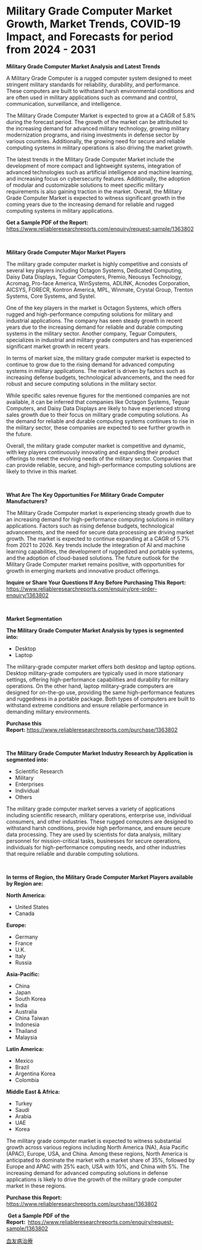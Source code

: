 <p><h1>Military Grade Computer Market Growth, Market Trends, COVID-19 Impact, and Forecasts for period from 2024 - 2031</h1></p><p><strong>Military Grade Computer Market Analysis and Latest Trends</strong></p>
<p><p>A Military Grade Computer is a rugged computer system designed to meet stringent military standards for reliability, durability, and performance. These computers are built to withstand harsh environmental conditions and are often used in military applications such as command and control, communication, surveillance, and intelligence.</p><p>The Military Grade Computer Market is expected to grow at a CAGR of 5.8% during the forecast period. The growth of the market can be attributed to the increasing demand for advanced military technology, growing military modernization programs, and rising investments in defense sector by various countries. Additionally, the growing need for secure and reliable computing systems in military operations is also driving the market growth.</p><p>The latest trends in the Military Grade Computer Market include the development of more compact and lightweight systems, integration of advanced technologies such as artificial intelligence and machine learning, and increasing focus on cybersecurity features. Additionally, the adoption of modular and customizable solutions to meet specific military requirements is also gaining traction in the market. Overall, the Military Grade Computer Market is expected to witness significant growth in the coming years due to the increasing demand for reliable and rugged computing systems in military applications.</p></p>
<p><strong>Get a Sample PDF of the Report:&nbsp;</strong> <a href="https://www.reliableresearchreports.com/enquiry/request-sample/1363802">https://www.reliableresearchreports.com/enquiry/request-sample/1363802</a></p>
<p>&nbsp;</p>
<p><strong>Military Grade Computer Major Market Players</strong></p>
<p><p>The military grade computer market is highly competitive and consists of several key players including Octagon Systems, Dedicated Computing, Daisy Data Displays, Teguar Computers, Premio, Neousys Technology, Acromag, Pro-face America, WinSystems, ADLINK, Acnodes Corporation, AICSYS, FORECR, Kontron America, MPL, Winmate, Crystal Group, Trenton Systems, Core Systems, and Systel. </p><p>One of the key players in the market is Octagon Systems, which offers rugged and high-performance computing solutions for military and industrial applications. The company has seen steady growth in recent years due to the increasing demand for reliable and durable computing systems in the military sector. Another company, Teguar Computers, specializes in industrial and military grade computers and has experienced significant market growth in recent years.</p><p>In terms of market size, the military grade computer market is expected to continue to grow due to the rising demand for advanced computing systems in military applications. The market is driven by factors such as increasing defense budgets, technological advancements, and the need for robust and secure computing solutions in the military sector.</p><p>While specific sales revenue figures for the mentioned companies are not available, it can be inferred that companies like Octagon Systems, Teguar Computers, and Daisy Data Displays are likely to have experienced strong sales growth due to their focus on military grade computing solutions. As the demand for reliable and durable computing systems continues to rise in the military sector, these companies are expected to see further growth in the future.</p><p>Overall, the military grade computer market is competitive and dynamic, with key players continuously innovating and expanding their product offerings to meet the evolving needs of the military sector. Companies that can provide reliable, secure, and high-performance computing solutions are likely to thrive in this market.</p></p>
<p>&nbsp;</p>
<p><strong>What Are The Key Opportunities For Military Grade Computer Manufacturers?</strong></p>
<p><p>The Military Grade Computer market is experiencing steady growth due to an increasing demand for high-performance computing solutions in military applications. Factors such as rising defense budgets, technological advancements, and the need for secure data processing are driving market growth. The market is expected to continue expanding at a CAGR of 5.7% from 2021 to 2026. Key trends include the integration of AI and machine learning capabilities, the development of ruggedized and portable systems, and the adoption of cloud-based solutions. The future outlook for the Military Grade Computer market remains positive, with opportunities for growth in emerging markets and innovative product offerings.</p></p>
<p><strong>Inquire or Share Your Questions If Any Before Purchasing This Report:</strong> <a href="https://www.reliableresearchreports.com/enquiry/pre-order-enquiry/1363802">https://www.reliableresearchreports.com/enquiry/pre-order-enquiry/1363802</a></p>
<p>&nbsp;</p>
<p><strong>Market Segmentation</strong></p>
<p><strong>The Military Grade Computer Market Analysis by types is segmented into:</strong></p>
<p><ul><li>Desktop</li><li>Laptop</li></ul></p>
<p><p>The military-grade computer market offers both desktop and laptop options. Desktop military-grade computers are typically used in more stationary settings, offering high-performance capabilities and durability for military operations. On the other hand, laptop military-grade computers are designed for on-the-go use, providing the same high-performance features and ruggedness in a portable package. Both types of computers are built to withstand extreme conditions and ensure reliable performance in demanding military environments.</p></p>
<p><strong>Purchase this Report:&nbsp;</strong><a href="https://www.reliableresearchreports.com/purchase/1363802">https://www.reliableresearchreports.com/purchase/1363802</a></p>
<p>&nbsp;</p>
<p><strong>The Military Grade Computer Market Industry Research by Application is segmented into:</strong></p>
<p><ul><li>Scientific Research</li><li>Military</li><li>Enterprises</li><li>Individual</li><li>Others</li></ul></p>
<p><p>The military grade computer market serves a variety of applications including scientific research, military operations, enterprise use, individual consumers, and other industries. These rugged computers are designed to withstand harsh conditions, provide high performance, and ensure secure data processing. They are used by scientists for data analysis, military personnel for mission-critical tasks, businesses for secure operations, individuals for high-performance computing needs, and other industries that require reliable and durable computing solutions.</p></p>
<p>&nbsp;</p>
<p><strong>In terms of Region, the Military Grade Computer Market Players available by Region are:</strong></p>
<p>
    <p> <strong> North America: </strong>
        <ul>
            <li>United States</li>
            <li>Canada</li>
        </ul>
        </p> 
    <p> <strong> Europe: </strong>
        <ul>
            <li>Germany</li>
            <li>France</li>
            <li>U.K.</li>
            <li>Italy</li>
            <li>Russia</li>
        </ul>
        </p> 
    <p> <strong> Asia-Pacific: </strong>
        <ul>
            <li>China</li>
            <li>Japan</li>
            <li>South Korea</li>
            <li>India</li>
            <li>Australia</li>
            <li>China Taiwan</li>
            <li>Indonesia</li>
            <li>Thailand</li>
            <li>Malaysia</li>
        </ul>
        </p> 
    <p> <strong> Latin America: </strong>
        <ul>
            <li>Mexico</li>
            <li>Brazil</li>
            <li>Argentina Korea</li>
            <li>Colombia</li>
        </ul>
        </p> 
    <p> <strong> Middle East & Africa: </strong>
        <ul>
            <li>Turkey</li>
            <li>Saudi</li>
            <li>Arabia</li>
            <li>UAE</li>
            <li>Korea</li>
        </ul>
    </p>
    </p>
<p><p>The military grade computer market is expected to witness substantial growth across various regions including North America (NA), Asia Pacific (APAC), Europe, USA, and China. Among these regions, North America is anticipated to dominate the market with a market share of 35%, followed by Europe and APAC with 25% each, USA with 10%, and China with 5%. The increasing demand for advanced computing solutions in defense applications is likely to drive the growth of the military grade computer market in these regions.</p></p>
<p><strong>Purchase this Report: </strong><a href="https://www.reliableresearchreports.com/purchase/1363802">https://www.reliableresearchreports.com/purchase/1363802</a></p>
<p>&nbsp;<strong>Get a Sample PDF of the Report:&nbsp;&nbsp;</strong><a href="https://www.reliableresearchreports.com/enquiry/request-sample/1363802">https://www.reliableresearchreports.com/enquiry/request-sample/1363802</a></p>
<p><strong></strong></p>
<p><p><a href="https://github.com/EstaSprer20231/Market-Research-Report-List-1/blob/main/45870527981.md">血友病治療</a></p></p>